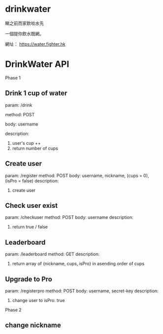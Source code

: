 # drinkwater
睇之前而家飲啖水先

一個提你飲水既網。

網址：
https://water.fighter.hk

# DrinkWater API

Phase 1

## Drink 1 cup of water
param: /drink

method: POST

body: username

description:
1. user's cup ++
2. return number of cups

## Create user
param: /register
method: POST
body: username, nickname, (cups = 0), (isPro = false)
description:
1. create user

## Check user exist
param: /checkuser
method: POST
body: username
description:
1. return true / false

## Leaderboard
param: /leaderboard
method: GET
description:
1. return array of {nickname, cups, isPro} in asending order of cups

## Upgrade to Pro
param: /registerpro
method: POST
body: username, secret-key
description:
1. change user to isPro: true


Phase 2

## change nickname
